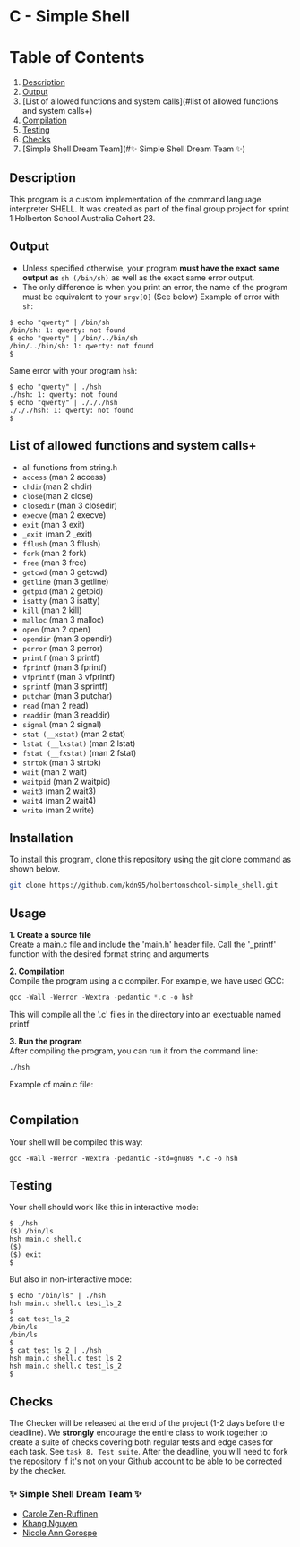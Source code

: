 # C -  Simple Shell

# Table of Contents
1. [Description](#description)
2. [Output](#output)
3. [List of allowed functions and system calls](#list of allowed functions and system calls+)
4. [Compilation](#Compilation)
5. [Testing](#testing)
6. [Checks](#checks)
7. [Simple Shell Dream Team](#:sparkles: Simple Shell Dream Team :sparkles:)

## Description
This program is a custom implementation of the command language interpreter SHELL. It was created as part of the final group project for sprint 1 Holberton School Australia Cohort 23.

## Output
- Unless specified otherwise, your program **must have the exact same output as** ```sh (/bin/sh)``` as well as the exact same error output.
- The only difference is when you print an error, the name of the program must be equivalent to your ```argv[0]``` (See below)
Example of error with ```sh```:

```
$ echo "qwerty" | /bin/sh
/bin/sh: 1: qwerty: not found
$ echo "qwerty" | /bin/../bin/sh
/bin/../bin/sh: 1: qwerty: not found
$
```

Same error with your program ```hsh```:

```
$ echo "qwerty" | ./hsh
./hsh: 1: qwerty: not found
$ echo "qwerty" | ./././hsh
./././hsh: 1: qwerty: not found
$

```
## List of allowed functions and system calls+
- all functions from string.h
- ```access``` (man 2 access)
- ```chdir```(man 2 chdir)
- ```close```(man 2 close)
- ```closedir``` (man 3 closedir)
- ```execve``` (man 2 execve)
- ```exit``` (man 3 exit)
- ```_exit``` (man 2 _exit)
- ```fflush``` (man 3 fflush)
- ```fork``` (man 2 fork)
- ```free``` (man 3 free)
- ```getcwd``` (man 3 getcwd)
- ```getline``` (man 3 getline)
- ```getpid``` (man 2 getpid)
- ```isatty``` (man 3 isatty)
- ```kill``` (man 2 kill)
- ```malloc``` (man 3 malloc)
- ```open``` (man 2 open)
- ```opendir``` (man 3 opendir)
- ```perror``` (man 3 perror)
- ```printf``` (man 3 printf)
- ```fprintf``` (man 3 fprintf)
- ```vfprintf``` (man 3 vfprintf)
- ```sprintf``` (man 3 sprintf)
- ```putchar``` (man 3 putchar)
- ```read``` (man 2 read)
- ```readdir``` (man 3 readdir)
- ```signal``` (man 2 signal)
- ```stat (__xstat)``` (man 2 stat)
- ```lstat (__lxstat)``` (man 2 lstat)
- ```fstat (__fxstat)``` (man 2 fstat)
- ```strtok``` (man 3 strtok)
- ```wait``` (man 2 wait)
- ```waitpid``` (man 2 waitpid)
- ```wait3``` (man 2 wait3)
- ```wait4``` (man 2 wait4)
- ```write``` (man 2 write)

## Installation
To install this program, clone this repository using the git clone command as shown below.
```bash
git clone https://github.com/kdn95/holbertonschool-simple_shell.git
```

## Usage 
**1. Create a source file**<br>
Create a main.c file and include the 'main.h' header file. Call the '_printf' function with the desired format string and arguments

**2. Compilation**<br>
Compile the program using a c compiler. For example, we have used GCC:
```C
gcc -Wall -Werror -Wextra -pedantic *.c -o hsh
```
This will compile all the '.c' files in the directory into an exectuable named printf 

**3. Run the program**<br>
After compiling the program, you can run it from the command line:
```bash
./hsh
```

Example of main.c file: 
```C

```

## Compilation
Your shell will be compiled this way:

```
gcc -Wall -Werror -Wextra -pedantic -std=gnu89 *.c -o hsh
```

## Testing
Your shell should work like this in interactive mode:

```
$ ./hsh
($) /bin/ls
hsh main.c shell.c
($)
($) exit
$
```

But also in non-interactive mode:

```
$ echo "/bin/ls" | ./hsh
hsh main.c shell.c test_ls_2
$
$ cat test_ls_2
/bin/ls
/bin/ls
$
$ cat test_ls_2 | ./hsh
hsh main.c shell.c test_ls_2
hsh main.c shell.c test_ls_2
$
```

## Checks
The Checker will be released at the end of the project (1-2 days before the deadline). We **strongly** encourage the entire class to work together to create a suite of checks covering both regular tests and edge cases for each task. See ```task 8. Test suite```.
After the deadline, you will need to fork the repository if it's not on your Github account to be able to be corrected by the checker.

### :sparkles: Simple Shell Dream Team :sparkles:
- [Carole Zen-Ruffinen](https://github.com/crlzr)
- [Khang Nguyen](https://github.com/kdn95)
- [Nicole Ann Gorospe](https://github.com/NickelannG)
